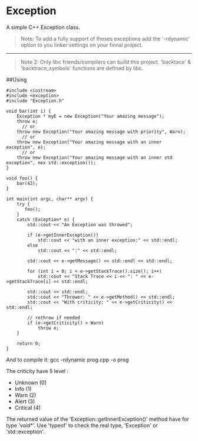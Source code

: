 Exception
=========

A simple C++ Exception class.

> Note: To add a fully support of theses exceptions add the '-rdynamic' option to you linker settings on your finnal project.

------------------------------------------
> Note 2: Only libc friends/compilers can build this project. 'backtace' & 'backtrace_symbols' functions are defined by libc. 

##Using

    #include <iostream>
    #include <exception>
    #include "Exception.h"
    
    void bar(int i) {
        Exception * myE = new Exception("Your amazing message");
        throw e;
          // or
        throw new Exception("Your amazing message with priority", Warn);
          // or 
        throw new Exception("Your amazing message with an inner exception", e);
          // or
        throw new Exception("Your amazing message with an inner std exception", nex std::exception());
    }
    
    void foo() {
        bar(42);
    }
    
    int main(int argc, char** argv) {
        try {
           foo();
        }
        catch (Exception* e) {
            std::cout << "An Exception was throwed";
            
            if (e->getInnerException())
                std::cout << "with an inner exception:" << std::endl;
            else
                std::cout << ":" << std::endl;
            
            std::cout << e->getMessage() << std::endl << std::endl;
            
            for (int i = 0; i < e->getStackTrace().size(); i++)
                std::cout << "Stack Trace << i << ": " << e->getStackTrace[i] << std::endl;
            
            std::cout << std::endl;
            std::cout << "Thrower: " << e->getMethod() << std::endl;
            std::cout << "With criticity: " << e->getCriticity() << std::endl;
            
            // rethrow if needed
            if (e->getCriticity() > Warn)
                throw e;
        }
    
        return 0;
    }

And to compile it:
    gcc -rdynamic prog.cpp -o prog

The criticity have 5 level :
* Unknown (0)
* Info (1)
* Warn (2)
* Alert (3)
* Critical (4)

The returned value of the 'Exception::getInnerException()' method have for type 'void*'. Use 'typeof' to check the real type, 'Exception' or 'std::exception'.
